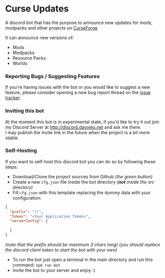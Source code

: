 # Curse Updates

A discord bot that has the purpose to announce new updates for mods, modpacks and other projects on [CurseForge](http://www.curseforge.com/minecraft)

It can announce new versions of:<br>
- Mods
- Modpacks
- Resource Packs
- Worlds

### Reporting Bugs / Suggesting Features
If you're having issues with the bot or you would like to suggest a new feature, please consider opening a new bug report thread on the [issue tracker](https://github.com/Davoleo/curse-updates/issues).

### Inviting this bot
At the moment this bot is in experimental state, if you'd like to try it out join my Discord Server at http://discord.davoleo.net and ask me there.<br>
I may publish the invite link in the future when the project is a bit more stable

### Self-Hosting
If you want to self-host this discord bot you can do so by following these steps:<br>
- Download/Clone the project sources from Github _(the green button)_
- Create a new `cfg.json` file inside the bot directory _(**not** inside the src directory)_
- Fill `cfg.json` with this template replacing the dummy data with your configuration:
```json
{
  "prefix": "||",
  "token": "<Your Application Token>",
  "serverConfig": {
    
  }
}
```
_(note that the prefix should be maximum 3 chars long)_
_(you should replace the discord client token to start the bot with your own)_
- To run the bot just open a terminal in the main directory and run this command: `npm run bot`
- Invite the bot to your server and enjoy :)